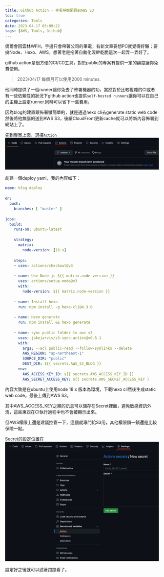 ```yaml
---
title: Github Action - 佈署靜態網頁到AWS S3
toc: true
categories: Tools
date: 2023-04-17 05:09:22
tags: [AWS, Tools, Github]
---
```


偶爾會回雲林WFH，手邊只會帶著公司的筆電，有新文章要想PO就覺得好懶；要搞Node、Hexo、AWS，想著老是拖著自動化沒幹乾脆這次一起弄一弄好了。

<!-- more -->

github action是很方便的CI/CD工具，對於public的專案有提供一定的額度讓你免費使用。
> 2023/04/17 每個月可以使用2000 minutes.

他同時提供了一個runner讓你免去了佈署機器的功，當然對於比較複雜的CI或者有一些依賴性的狀況下github action也提供`self-hosted runners`讓你可以在自己的主機上設定runner.同時可以省下一些費用。

因為blog的建置跟佈署蠻簡單的，就是通過hexo cli去generate static web code然後將他無腦的送到AWS S3，後續CloudFront更新cache就可以將新內容佈署到網站上了。

先到專案上面，選擇`Action`
![](./githubAction/A.png)

創建一個deploy yaml，我的內容如下：
``` yaml
name: blog deploy

on:
  push:
    branches: [ "master" ]

jobs:
  build:
    runs-on: ubuntu-latest

    strategy:
      matrix:
        node-version: [18.x]

    steps:
    - uses: actions/checkout@v3

    - name: Use Node.js ${{ matrix.node-version }}
      uses: actions/setup-node@v3
      with:
        node-version: ${{ matrix.node-version }}
        
    - name: Install hexo
      run: npm install -g hexo-cli@4.3.0

    - name: Hexo generate
      run: npm install && hexo generate

    - name: sync public folder to aws s3
      uses: jakejarvis/s3-sync-action@v0.5.1
      with:
        args: --acl public-read --follow-symlinks --delete
        AWS_REGION: "ap-northeast-1"
        SOURCE_DIR: "public"
        DEST_DIR: ${{ secrets.AWS_S3_BLOG }}
      env:
        AWS_ACCESS_KEY_ID: ${{ secrets.AWS_ACCESS_KEY_ID }}
        AWS_SECRET_ACCESS_KEY: ${{ secrets.AWS_SECRET_ACCESS_KEY }
```

內容大致是在ubuntu上使用node 18.x 版本為環境，下載hexo cli然後生成static web code，最後上傳到AWS S3。

其中AWS_ACCESS_KEY之類的訊息可以儲存在Secret裡面，避免敏感資訊外洩，這些東西在CI執行過程中也不會被顯示出來。

但AWS權限上還是建議控管一下，這個就專門給S3用，其他權限鎖一鎖還是比較保險一點。

Secret的設定位置在
![](./githubAction/B.png)

設定好之後就可以試著跑跑看了。